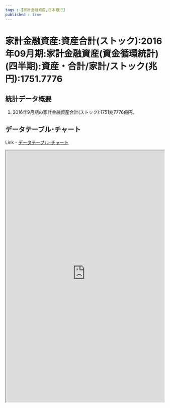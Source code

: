 ```yaml
--- 
tags : [家計金融資産,日本銀行] 
published : true
---
```


# 家計金融資産:資産合計(ストック):2016年09月期:家計金融資産(資金循環統計)(四半期):資産・合計/家計/ストック(兆円):1751.7776
## 統計データ概要

1. 2016年9月期の家計金融資産合計(ストック):1751兆7776億円。

## データテーブル･チャート
Link - [データテーブル･チャート](http://knowledgevault.saecanet.com/charts/am-consulting.co.jp-HouseholdFinancialAsset.html)

<iframe src="http://knowledgevault.saecanet.com/charts/am-consulting.co.jp-HouseholdFinancialAsset.html" width="100%" height="800px"></iframe>